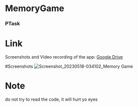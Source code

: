 # MemoryGame

### PTask

# Link
Screenshots and Video recording of the app: [Google Drive](https://drive.google.com/drive/folders/1-io2qc8visb6vLVEFwCg7QoQXAp6TEC2?usp=share_link)


#Screenshots
![Screenshot_20230518-034102_Memory Game](https://github.com/happy-aye/MemoryGame/assets/133896474/04fa4617-0ab3-4713-94d2-421dfe997420)



# Note
do not try to read the code, it will hurt yo eyes

